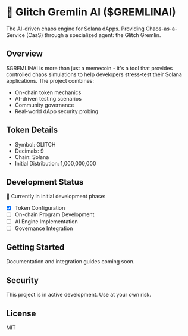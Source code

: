 # 🤖 Glitch Gremlin AI ($GREMLINAI)

The AI-driven chaos engine for Solana dApps. Providing Chaos-as-a-Service (CaaS) through a specialized agent: the Glitch Gremlin.

## Overview

$GREMLINAI is more than just a memecoin - it's a tool that provides controlled chaos simulations to help developers stress-test their Solana applications. The project combines:

- On-chain token mechanics
- AI-driven testing scenarios
- Community governance
- Real-world dApp security probing

## Token Details

- Symbol: GLITCH
- Decimals: 9
- Chain: Solana
- Initial Distribution: 1,000,000,000

## Development Status

🚧 Currently in initial development phase:
- [x] Token Configuration
- [ ] On-chain Program Development
- [ ] AI Engine Implementation
- [ ] Governance Integration

## Getting Started

Documentation and integration guides coming soon.

## Security

This project is in active development. Use at your own risk.

## License

MIT
